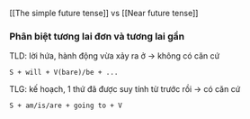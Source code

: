 [[The simple future tense]] vs [[Near future tense]]

### Phân biệt tương lai đơn và tương lai gần

TLD: lời hứa, hành động vừa xảy ra ở  -> không có căn cứ
```
S + will + V(bare)/be + ...
```

TLG: kế hoạch, 1 thứ đã được suy tính từ trước rồi -> có căn cứ
```
S + am/is/are + going to + V
```
